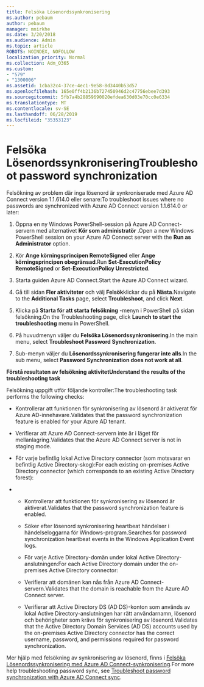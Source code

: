 ```yaml
---
title: Felsöka Lösenordssynkronisering
ms.author: pebaum
author: pebaum
manager: mnirkhe
ms.date: 3/20/2018
ms.audience: Admin
ms.topic: article
ROBOTS: NOINDEX, NOFOLLOW
localization_priority: Normal
ms.collection: Adm_O365
ms.custom:
- "579"
- "1300006"
ms.assetid: 1cba32c4-37ce-4ec1-9e58-8d3440b53d57
ms.openlocfilehash: 165e0ff4b2136b727450946d2c47756ebee7d393
ms.sourcegitcommit: 5fb7a4b28859690020efdea630d03e70cc0e6334
ms.translationtype: MT
ms.contentlocale: sv-SE
ms.lasthandoff: 06/28/2019
ms.locfileid: "35353123"
---
```

# <a name="troubleshoot-password-synchronization"></a><span data-ttu-id="bd1cd-102">Felsöka Lösenordssynkronisering</span><span class="sxs-lookup"><span data-stu-id="bd1cd-102">Troubleshoot password synchronization</span></span>

<span data-ttu-id="bd1cd-103">Felsökning av problem där inga lösenord är synkroniserade med Azure AD Connect version 1.1.614.0 eller senare:</span><span class="sxs-lookup"><span data-stu-id="bd1cd-103">To troubleshoot issues where no passwords are synchronized with Azure AD Connect version 1.1.614.0 or later:</span></span>
  
1. <span data-ttu-id="bd1cd-104">Öppna en ny Windows PowerShell-session på Azure AD Connect-servern med alternativet **Kör som administratör** .</span><span class="sxs-lookup"><span data-stu-id="bd1cd-104">Open a new Windows PowerShell session on your Azure AD Connect server with the **Run as Administrator** option.</span></span>

2. <span data-ttu-id="bd1cd-105">Kör **Ange körningsprincipen RemoteSigned** eller **Ange körningsprincipen obegränsad**.</span><span class="sxs-lookup"><span data-stu-id="bd1cd-105">Run **Set-ExecutionPolicy RemoteSigned** or **Set-ExecutionPolicy Unrestricted**.</span></span>

3. <span data-ttu-id="bd1cd-106">Starta guiden Azure AD Connect.</span><span class="sxs-lookup"><span data-stu-id="bd1cd-106">Start the Azure AD Connect wizard.</span></span>

4. <span data-ttu-id="bd1cd-107">Gå till sidan **Fler aktiviteter** och välj **Felsök**klickar du på **Nästa**.</span><span class="sxs-lookup"><span data-stu-id="bd1cd-107">Navigate to the **Additional Tasks** page, select **Troubleshoot**, and click **Next**.</span></span>

5. <span data-ttu-id="bd1cd-108">Klicka på **Starta för att starta felsökning** -menyn i PowerShell på sidan felsökning.</span><span class="sxs-lookup"><span data-stu-id="bd1cd-108">On the Troubleshooting page, click **Launch to start the troubleshooting** menu in PowerShell.</span></span>

6. <span data-ttu-id="bd1cd-109">På huvudmenyn väljer du **Felsöka Lösenordssynkronisering**.</span><span class="sxs-lookup"><span data-stu-id="bd1cd-109">In the main menu, select **Troubleshoot Password Synchronization**.</span></span>

7. <span data-ttu-id="bd1cd-110">Sub-menyn väljer du **Lösenordssynkronisering fungerar inte alls**.</span><span class="sxs-lookup"><span data-stu-id="bd1cd-110">In the sub menu, select **Password Synchronization does not work at all**.</span></span>

<span data-ttu-id="bd1cd-111">**Förstå resultaten av felsökning aktivitet**</span><span class="sxs-lookup"><span data-stu-id="bd1cd-111">**Understand the results of the troubleshooting task**</span></span>
  
<span data-ttu-id="bd1cd-112">Felsökning uppgift utför följande kontroller:</span><span class="sxs-lookup"><span data-stu-id="bd1cd-112">The troubleshooting task performs the following checks:</span></span>
  
- <span data-ttu-id="bd1cd-113">Kontrollerar att funktionen för synkronisering av lösenord är aktiverat för Azure AD-innehavare.</span><span class="sxs-lookup"><span data-stu-id="bd1cd-113">Validates that the password synchronization feature is enabled for your Azure AD tenant.</span></span>

- <span data-ttu-id="bd1cd-114">Verifierar att Azure AD Connect-servern inte är i läget för mellanlagring.</span><span class="sxs-lookup"><span data-stu-id="bd1cd-114">Validates that the Azure AD Connect server is not in staging mode.</span></span>

- <span data-ttu-id="bd1cd-115">För varje befintlig lokal Active Directory connector (som motsvarar en befintlig Active Directory-skog):</span><span class="sxs-lookup"><span data-stu-id="bd1cd-115">For each existing on-premises Active Directory connector (which corresponds to an existing Active Directory forest):</span></span>

- 
  - <span data-ttu-id="bd1cd-116">Kontrollerar att funktionen för synkronisering av lösenord är aktiverat.</span><span class="sxs-lookup"><span data-stu-id="bd1cd-116">Validates that the password synchronization feature is enabled.</span></span>

  - <span data-ttu-id="bd1cd-117">Söker efter lösenord synkronisering heartbeat händelser i händelseloggarna för Windows-program.</span><span class="sxs-lookup"><span data-stu-id="bd1cd-117">Searches for password synchronization heartbeat events in the Windows Application Event logs.</span></span>

  - <span data-ttu-id="bd1cd-118">För varje Active Directory-domän under lokal Active Directory-anslutningen:</span><span class="sxs-lookup"><span data-stu-id="bd1cd-118">For each Active Directory domain under the on-premises Active Directory connector:</span></span>

  - <span data-ttu-id="bd1cd-119">Verifierar att domänen kan nås från Azure AD Connect-servern.</span><span class="sxs-lookup"><span data-stu-id="bd1cd-119">Validates that the domain is reachable from the Azure AD Connect server.</span></span>

  - <span data-ttu-id="bd1cd-120">Verifierar att Active Directory DS (AD DS)-konton som används av lokal Active Directory-anslutningen har rätt användarnamn, lösenord och behörigheter som krävs för synkronisering av lösenord.</span><span class="sxs-lookup"><span data-stu-id="bd1cd-120">Validates that the Active Directory Domain Services (AD DS) accounts used by the on-premises Active Directory connector has the correct username, password, and permissions required for password synchronization.</span></span>

<span data-ttu-id="bd1cd-121">Mer hjälp med felsökning av synkronisering av lösenord, finns i [Felsöka Lösenordssynkronisering med Azure AD Connect-synkronisering](https://docs.microsoft.com/azure/active-directory/connect/active-directory-aadconnectsync-troubleshoot-password-synchronization).</span><span class="sxs-lookup"><span data-stu-id="bd1cd-121">For more help troubleshooting password sync, see [Troubleshoot password synchronization with Azure AD Connect sync](https://docs.microsoft.com/azure/active-directory/connect/active-directory-aadconnectsync-troubleshoot-password-synchronization).</span></span>
  